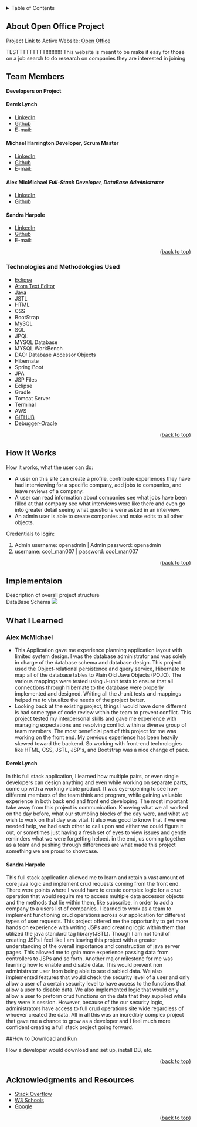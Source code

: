 
<!-- PROJECT LOGO -->

<!-- TABLE OF CONTENTS -->

<details>
  <summary>Table of Contents</summary>
  <ul>
    <li>
      <a href="#about-the-project">About Open Office</a>
  </ul>
      <ul>
        <li><a href="#technologies-used">Technologies Used</a></li>
      </ul>
    </li>
  <ul>
    <li><a href="#howitworks">How It Works</a></li>
  </ul>  
  <ul>
    <li><a href="#contact">Contact</a></li>
  </ul>

  <ul>
    <li><a href="#acknowledgments">Acknowledgments</a></li>
    </ul>

</details>

<!-- ABOUT THE PROJECT -->

## About Open Office Project
Project Link to Active Website: [Open Office](http://3.22.143.76:8080/OpenOffice/home)

<p>
TESTTTTTTTTT!!!!!!!!!!!
This website is meant to be make it easy for those on a job search to do research on companies they are interested in joining
 </p>

 ## Team Members

 <strong>Developers on Project</strong>

 <h4>Derek Lynch</h4>
 <ul>
 <li>
 <a href="">
 LinkedIn
 </a>
 </li>
 <li><a href="https://github.com/">Github</a></li>
 <li> E-mail:</li>
 </ul>
 <h4>Michael Harrington Developer, Scrum Master</h4>
 <ul>
 <li>
 <a href="">
 LinkedIn
 </a>
 </li>
 <li><a href="https://github.com/">Github</a></li>
 <li> E-mail:</li>
 </ul>
 <h4>Alex MicMichael <em> Full-Stack Developer, DataBase Administrator</em></h4>
 <ul>
 <li>
 <a href="https://www.linkedin.com/in/alexander-mcmichael-8812aa138/">
 LinkedIn
 </a>
 </li>
 <li><a href="https://github.com/amcmike3">Github</a></li>
 </ul>
 <h4>Sandra Harpole</h4>
 <ul>
 <li>
 <a href="https://www.linkedin.com/in/sandra-harpole/">
 LinkedIn
 </a>
 </li>
 <li><a href="https://github.com/SandraLeAnn">Github</a></li>
 <li> E-mail:</li>
 </ul>

<p align="right">(<a href="#top">back to top</a>)</p>

### Technologies and Methodologies Used

-   [Eclipse](https://spring.io/tools)
-   [Atom Text Editor](https://atom.io/)
-   [Java](https://www.java.com/en/)
-   JSTL
-   HTML
-   CSS
-   BootStrap
-   MySQL
-   SQL
-   JPQL
-   MYSQL Database
-   MYSQL WorkBench
-   DAO: Database Accessor Objects
-   Hibernate
-   Spring Boot
-   JPA
-   JSP Files
-   Eclipse
-   Gradle
-   Tomcat Server
-   Terminal
-   AWS
-   [GITHUB](https://github.com)
-   [Debugger-Oracle](https://docs.oracle.com/javase/7/docs/technotes/tools/windows/jdb.html)  

<p align="right">(<a href="#top">back to top</a>)</p>

## How It Works

<p>
How it works, what the user can do:

- A user on this site can create a profile, contribute experiences they have had interviewing for a specific company, add jobs to companies, and leave reviews of a company.
- A user can read information about companies see what jobs have been filled at that company see what interviews were like there and even go into greater detail seeing what questions were asked in an interview.
- An admin user is able to create companies and make edits to all other objects.




</P>
Credentials to login:
<ol>
<li>
Admin username: openadmin | Admin password: openadmin
<li>
username: cool_man007 | password: cool_man007
</li>
</ol>
<p align="right">(<a href="#top">back to top</a>)</p>

## Implementaion

<p>
Description of overall project structure
<br/>
DataBase Schema
<img src="https://github.com/mdharr/MidtermProject/blob/main/DB/openofficediagram.png"/>
 </p>

## What I Learned

### Alex McMichael
- This Application gave me experience planning application layout with limited system design. I was the database administrator and was solely in charge of the database schema and database design. This project used the Object-relational persistence and query service, Hibernate to map all of the database tables to Plain Old Java Objects (POJO). The various mappings were tested using J-unit tests to ensure that all connections through hibernate to the database were properly implemented and designed. Writing all the J-unit tests and mappings helped me to visualize the needs of the project better.
- Looking back at the existing project, things I would have done different is had some type of code review within the team to prevent conflict. This project tested my interpersonal skills and gave me experience with managing expectations and resolving conflict within a diverse group of team members. The most beneficial part of this project for me was working on the front end. My previous experience has been heavily skewed toward the backend. So working with front-end technologies like HTML, CSS, JSTL, JSP's, and Bootstrap was a nice change of pace.

#### Derek Lynch
In this full stack application, I learned how multiple pairs, or even single developers can design anything and even while working on separate parts, come up with a working viable product. It was eye-opening to see how different members of the team think and program, while gaining valuable experience in both back end and front end developing. The most important take away from this project is communication. Knowing what we all worked on the day before, what our stumbling blocks of the day were, and what we wish to work on that day was vital. It also was good to know that if we ever needed help, we had each other to call upon and either we could figure it out, or sometimes just having a fresh set of eyes to view issues and gentle reminders what we were forgetting helped.
in the end, us coming together as a team and pushing through differences are what made this project something we are proud to showcase.

#### Sandra Harpole
<p>
This full stack application allowed me to learn and retain a vast amount of core java logic and implement crud requests coming from the front end. There were points where I would have to create complex logic for a crud operation that would require me to access multiple data accessor objects and the methods that lie within them, like subscribe,  in order to add a company to a users list of companies. I learned to work as a team to implement functioning crud operations across our application for different types of user requests.
This project offered me the opportunity to get more hands on experience with writing JSPs and creating logic within them that utilized the java standard tag library(JSTL). Though I am not fond of creating JSPs I feel like I am leaving this project with a greater understanding of the overall importance and construction of java server pages. This allowed me to gain more experience passing data from controllers to JSPs and so forth.  
Another major milestone for me was learning how to enable and disable data. This would prevent non administrator user from being able to see disabled data. We also implemented features that would check the security level of a user and only allow a user of a certain security level to have access to the functions that allow a user to disable data. We also implemented logic that would only allow a user to preform crud functions on the data that they supplied while they were is session. However, because of the our security logic, administrators have access to full crud operations site wide regardless of whoever created the data.
All in all this was an incredibly complex project that gave me a chance to grow as a developer and I feel much more confident creating a full stack project going forward.
<p>


##How to Download and Run

<p>
How a developer would download and set up, install DB, etc.
</p>





<p align="right">(<a href="#top">back to top</a>)</p>

<!-- ACKNOWLEDGMENTS -->

## Acknowledgments and Resources


-   [Stack Overflow](https://stackoverflow.com/)
-   [W3 Schools](https://www.w3schools.com/)
-   [Google](https://www.google.com/)
<p align="right">(<a href="#top">back to top</a>)</p>
